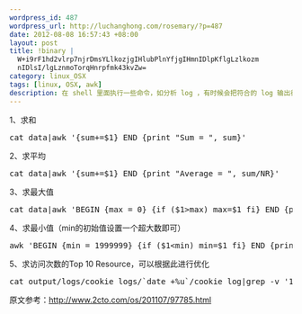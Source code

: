 ```yaml
--- 
wordpress_id: 487
wordpress_url: http://luchanghong.com/rosemary/?p=487
date: 2012-08-08 16:57:43 +08:00
layout: post
title: !binary |
  W+i9rF1hd2vlrp7njrDmsYLlkozjgIHlubPlnYfjgIHmnIDlpKflgLzlkozm
  nIDlsI/lgLznmoTorqHnrpfmk43kvZw=
category: linux_OSX
tags: [linux, OSX, awk]
description: 在 shell 里面执行一些命令，如分析 log ，有时候会把符合的 log 输出行做一些简单的运算， akw 在此时就发挥出了效果。
---
```

1、求和
<pre class="prettyprint">cat data|awk '{sum+=$1} END {print "Sum = ", sum}'</pre>

2、求平均
<pre class="prettyprint">cat data|awk '{sum+=$1} END {print "Average = ", sum/NR}'</pre>

3、求最大值
<pre class="prettyprint">cat data|awk 'BEGIN {max = 0} {if ($1&gt;max) max=$1 fi} END {print "Max=", max}'</pre>

4、求最小值（min的初始值设置一个超大数即可）
<pre class="prettyprint">awk 'BEGIN {min = 1999999} {if ($1&lt;min) min=$1 fi} END {print "Min=", min}'</pre>

5、求访问次数的Top 10 Resource，可以根据此进行优化
<pre class="prettyprint">
cat output/logs/cookie_logs/`date +%u`/cookie_log|grep -v '172.16'|grep -v '127.0.0.1' |awk -F' '  '{ if(index($1,"219.141.246")!=0) print $2; else print $1  } '|sort|uniq -c|sort -n |tail -n 10</pre>

原文参考：http://www.2cto.com/os/201107/97785.html
